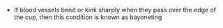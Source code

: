 - If blood vessels bend or kink sharply when they pass over the edge of the cup, then this condition is known as bayoneting